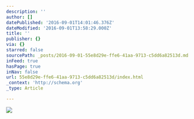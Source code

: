 ```yaml
---
description: ''
author: []
datePublished: '2016-09-01T14:01:46.376Z'
dateModified: '2016-09-01T13:58:29.000Z'
title: ''
publisher: {}
via: {}
starred: false
sourcePath: _posts/2016-09-01-55e8d29e-ffe6-41aa-9713-c5dd6a82513d.md
inFeed: true
hasPage: true
inNav: false
url: 55e8d29e-ffe6-41aa-9713-c5dd6a82513d/index.html
_context: 'http://schema.org'
_type: Article

---
```

![](https://the-grid-user-content.s3-us-west-2.amazonaws.com/2c8fde10-a6e5-4644-bcec-a9e38f1a6310.jpg)
